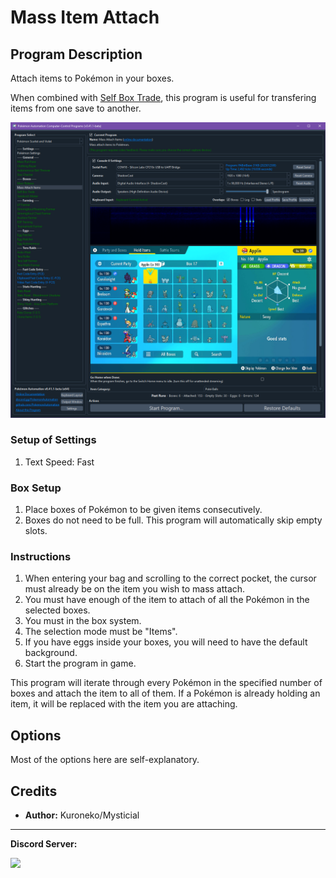 # Mass Item Attach

## Program Description

Attach items to Pokémon in your boxes.

When combined with [Self Box Trade](SelfBoxTrade.md), this program is useful for transfering items from one save to another.

<img src="images/MassAttachItems-0.png">

### Setup of Settings

1. Text Speed: Fast

### Box Setup

1. Place boxes of Pokémon to be given items consecutively.
2. Boxes do not need to be full. This program will automatically skip empty slots.

### Instructions

1. When entering your bag and scrolling to the correct pocket, the cursor must already be on the item you wish to mass attach.
2. You must have enough of the item to attach of all the Pokémon in the selected boxes.
2. You must in the box system.
3. The selection mode must be "Items".
4. If you have eggs inside your boxes, you will need to have the default background.
5. Start the program in game.

This program will iterate through every Pokémon in the specified number of boxes and attach the item to all of them.
If a Pokémon is already holding an item, it will be replaced with the item you are attaching.

## Options

Most of the options here are self-explanatory.

## Credits

- **Author:** Kuroneko/Mysticial

<hr>

**Discord Server:** 

[<img src="https://canary.discordapp.com/api/guilds/695809740428673034/widget.png?style=banner2">](https://discord.gg/cQ4gWxN)


